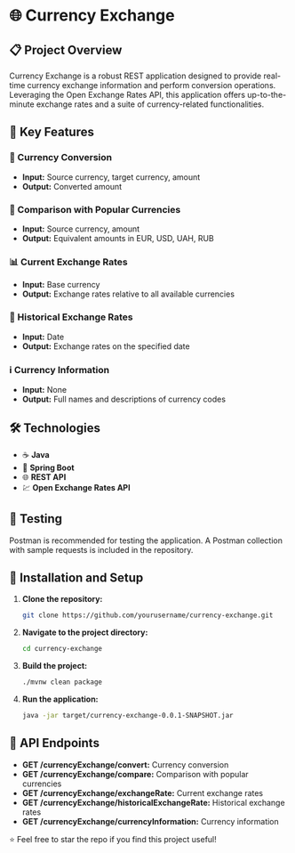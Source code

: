 # 🌐 Currency Exchange

## 📋 Project Overview

Currency Exchange is a robust REST application designed to provide real-time currency exchange information and perform conversion operations. Leveraging the Open Exchange Rates API, this application offers up-to-the-minute exchange rates and a suite of currency-related functionalities.

## 🚀 Key Features

### 💱 Currency Conversion
- **Input:** Source currency, target currency, amount
- **Output:** Converted amount

### 🔄 Comparison with Popular Currencies
- **Input:** Source currency, amount
- **Output:** Equivalent amounts in EUR, USD, UAH, RUB

### 📊 Current Exchange Rates
- **Input:** Base currency
- **Output:** Exchange rates relative to all available currencies

### 📅 Historical Exchange Rates
- **Input:** Date
- **Output:** Exchange rates on the specified date

### ℹ️ Currency Information
- **Input:** None
- **Output:** Full names and descriptions of currency codes

## 🛠 Technologies
- ☕ **Java**
- 🍃 **Spring Boot**
- 🌐 **REST API**
- 💹 **Open Exchange Rates API**

## 🧪 Testing
Postman is recommended for testing the application. A Postman collection with sample requests is included in the repository.

## 🔧 Installation and Setup

1. **Clone the repository:**
    ```bash
    git clone https://github.com/yourusername/currency-exchange.git
    ```

2. **Navigate to the project directory:**
    ```bash
    cd currency-exchange
    ```

3. **Build the project:**
    ```bash
    ./mvnw clean package
    ```

4. **Run the application:**
    ```bash
    java -jar target/currency-exchange-0.0.1-SNAPSHOT.jar
    ```

## 🔗 API Endpoints

- **GET /currencyExchange/convert:** Currency conversion
- **GET /currencyExchange/compare:** Comparison with popular currencies
- **GET /currencyExchange/exchangeRate:** Current exchange rates
- **GET /currencyExchange/historicalExchangeRate:** Historical exchange rates
- **GET /currencyExchange/currencyInformation:** Currency information


⭐ Feel free to star the repo if you find this project useful!
